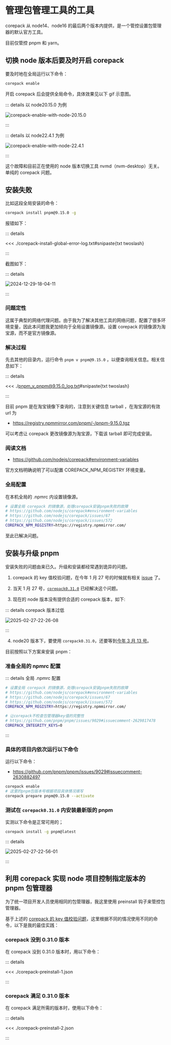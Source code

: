 # 管理包管理工具的工具

corepack 从 node14、node16 的最后两个版本内提供，是一个管控设置包管理器的默认官方工具。

目前仅管控 pnpm 和 yarn。

## 切换 node 版本后要及时开启 corepack

要及时地在全局运行以下命令：

```bash
corepack enable
```

开启 corepack 后会提供全局命令，具体效果见以下 gif 示意图。

::: details 以 node20.15.0 为例

![corepack-enable-with-node-20.15.0](https://gh-img-store.ruan-cat.com/img/2024-08-26-15-56-47.gif)

:::

::: details 以 node22.4.1 为例

![corepack-enable-with-node-22.4.1](https://gh-img-store.ruan-cat.com/img/2024-08-26-15-57-02.gif)

:::

这个故障和目前正在使用的 node 版本切换工具 nvmd（nvm-desktop）无关。单纯的 corepack 问题。

## 安装失败

比如这段全局安装的命令：

```bash
corepack install pnpm@9.15.0 -g
```

报错如下：

::: details

<<< ./corepack-install-global-error-log.txt#snipaste{txt twoslash}

:::

截图如下：

::: details

![2024-12-29-18-04-11](https://gh-img-store.ruan-cat.com/img/2024-12-29-18-04-11.png)

:::

### 问题定性

这属于典型的网络代理问题。由于我为了解决其他工具的网络问题，配置了很多环境变量，因此本问题我更加倾向于全局设置镜像源。设置 corepack 的镜像源为淘宝源，而不是官方镜像源。

### 解决过程

先去其他的目录内，运行命令 `pnpm v pnpm@9.15.0` ，以便查询相关信息。相关信息如下：

::: details

<<< ./pnpm_v_pnpm@9.15.0_log.txt#snipaste{txt twoslash}

:::

目前 pnpm 是在淘宝镜像下查询的，注意到关键信息 tarball ，在淘宝源的有效 url 为

- https://registry.npmmirror.com/pnpm/-/pnpm-9.15.0.tgz

可以考虑让 corepack 更改镜像源为淘宝源，下载该 tarball 即可完成安装。

### 阅读文档

- https://github.com/nodejs/corepack#environment-variables

官方文档明确说明了可以配置 COREPACK_NPM_REGISTRY 环境变量。

### 全局配置

在本机全局的 .npmrc 内设置镜像源。

```bash
# 设置全局 corepack 的镜像源，处理corepack安装pnpm失败的故障
# https://github.com/nodejs/corepack#environment-variables
# https://github.com/nodejs/corepack/issues/67
# https://github.com/nodejs/corepack/issues/572
COREPACK_NPM_REGISTRY=https://registry.npmmirror.com/
```

至此已解决问题。

## 安装与升级 pnpm

安装失败的问题由来已久。升级和安装都经常遇到诡异的问题。

1. corepack 的 key 值校验问题，在今年 1 月 27 号的时候就有相关 [issue](https://github.com/nodejs/corepack/issues/612) 了。

2. 当天 1 月 27 号，[`corepack0.31.0`](https://github.com/nodejs/corepack/pull/614) 已经解决这个问题。

3. 现在的 node 版本没有提供合适的 corepack 版本，如下:

::: details corepack 版本过低

![2025-02-27-22-26-08](https://gh-img-store.ruan-cat.com/img/2025-02-27-22-26-08.png)

:::

4. node20 版本下，要使用 `corepack0.31.0`，还要等到[今年 3 月 13 号](https://github.com/nodejs/corepack/issues/627#issuecomment-2685693365)。

目前按照以下方案来安装 pnpm：

### 准备全局的 npmrc 配置

::: details 全局 .npmrc 配置

```bash
# 设置全局 corepack 的镜像源，处理corepack安装pnpm失败的故障
# https://github.com/nodejs/corepack#environment-variables
# https://github.com/nodejs/corepack/issues/67
# https://github.com/nodejs/corepack/issues/572
COREPACK_NPM_REGISTRY=https://registry.npmmirror.com/

# 让corepack不检查包管理器key值的完整性
# https://github.com/pnpm/pnpm/issues/9029#issuecomment-2629817478
COREPACK_INTEGRITY_KEYS=0
```

:::

### 具体的项目内依次运行以下命令

运行以下命令：

- https://github.com/pnpm/pnpm/issues/9029#issuecomment-2630882497

```bash
corepack enable
# 这里的pnpm包版本号根据项目具体情况填写
corepack prepare pnpm@9.15.0 --activate
```

### 测试在 `corepack0.31.0` 内安装最新版的 pnpm

实测以下命令是正常可用的；

```bash
corepack install -g pnpm@latest
```

::: details

![2025-02-27-22-56-01](https://gh-img-store.ruan-cat.com/img/2025-02-27-22-56-01.png)

:::

## 利用 corepack 实现 node 项目控制指定版本的 pnpm 包管理器

为了统一项目开发人员使用相同的包管理器，我这里使用 preinstall 钩子来管控包管理器。

基于上述的 [corepack 的 key 值校验问题](https://github.com/nodejs/corepack/pull/614)，这里根据不同的情况使用不同的命令，以下是我的最佳实践：

### corepack 没到 0.31.0 版本

在 corepack 没到 0.31.0 版本时，用以下命令：

::: details

<<< ./corepack-preinstall-1.json

:::

### corepack 满足 0.31.0 版本

在 corepack 满足所需的版本时，使用以下命令：

::: details

<<< ./corepack-preinstall-2.json

:::
